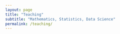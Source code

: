 ```yaml
---
layout: page
title: "Teaching"
subtitle: "Mathematics, Statistics, Data Science"
permalink: /teaching/
---
```

